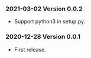 ### 2021-03-02 Version 0.0.2
* Support python3 in setup.py.

### 2020-12-28 Version 0.0.1
* First release.